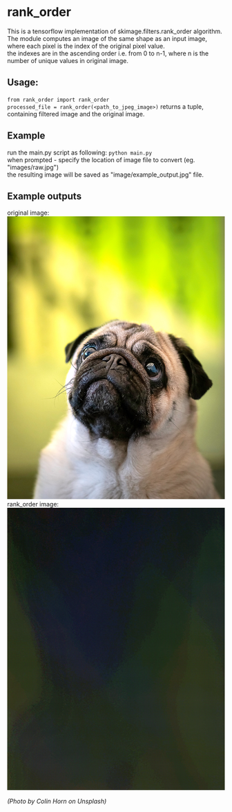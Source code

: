 # rank_order

This is a tensorflow implementation of skimage.filters.rank_order algorithm.<br>
The module computes an image of the same shape as an input image,
where each pixel is the index of the original pixel value.<br>
the indexes are in the ascending order i.e. from 0 to n-1, where n
is the number of unique values in original image.

## Usage:
`from rank_order import rank_order`<br>
`processed_file = rank_order(<path_to_jpeg_image>)`
returns a tuple, containing filtered image and the original image.

## Example
run the main.py script as following: `python main.py`<br>
when prompted - specify the location of
image file to convert (eg. "images/raw.jpg")<br>
the resulting image will be saved as "image/example_output.jpg" file.

## Example outputs
original image: ![raw_image](images/raw.jpg)
rank_order image: ![processed_image](images/ranked.jpg)

*(Photo by Colin Horn on Unsplash)*

